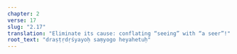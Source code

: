 ```yaml
---
chapter: 2
verse: 17
slug: "2.17"
translation: "Eliminate its cause: conflating “seeing” with “a seer”!"
root_text: "draṣṭṛdṛśyayoḥ saṃyogo heyahetuḥ"
---
```


